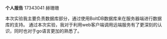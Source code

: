 ﻿**个人报告**
17343041 赫珊珊

本次实验我主要负责数据库部分，通过使用BoltDB数据库来在服务器端进行数据库的支持。
通过本次实验，我对于利用web客户端调用远端服务有了更深刻的认识，同时也对于go语言更加的熟悉了。

